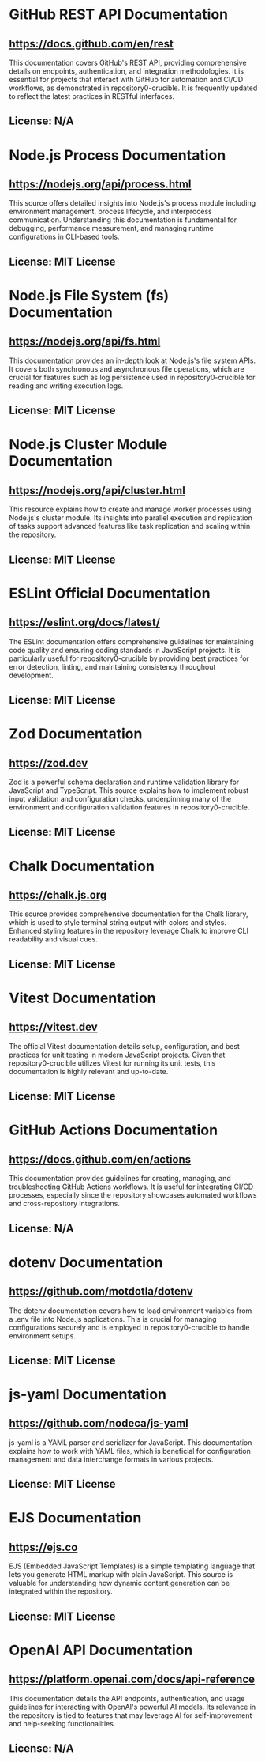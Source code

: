 # GitHub REST API Documentation
## https://docs.github.com/en/rest
This documentation covers GitHub's REST API, providing comprehensive details on endpoints, authentication, and integration methodologies. It is essential for projects that interact with GitHub for automation and CI/CD workflows, as demonstrated in repository0-crucible. It is frequently updated to reflect the latest practices in RESTful interfaces.
## License: N/A

# Node.js Process Documentation
## https://nodejs.org/api/process.html
This source offers detailed insights into Node.js's process module including environment management, process lifecycle, and interprocess communication. Understanding this documentation is fundamental for debugging, performance measurement, and managing runtime configurations in CLI-based tools.
## License: MIT License

# Node.js File System (fs) Documentation
## https://nodejs.org/api/fs.html
This documentation provides an in-depth look at Node.js's file system APIs. It covers both synchronous and asynchronous file operations, which are crucial for features such as log persistence used in repository0-crucible for reading and writing execution logs.
## License: MIT License

# Node.js Cluster Module Documentation
## https://nodejs.org/api/cluster.html
This resource explains how to create and manage worker processes using Node.js's cluster module. Its insights into parallel execution and replication of tasks support advanced features like task replication and scaling within the repository.
## License: MIT License

# ESLint Official Documentation
## https://eslint.org/docs/latest/
The ESLint documentation offers comprehensive guidelines for maintaining code quality and ensuring coding standards in JavaScript projects. It is particularly useful for repository0-crucible by providing best practices for error detection, linting, and maintaining consistency throughout development.
## License: MIT License

# Zod Documentation
## https://zod.dev
Zod is a powerful schema declaration and runtime validation library for JavaScript and TypeScript. This source explains how to implement robust input validation and configuration checks, underpinning many of the environment and configuration validation features in repository0-crucible.
## License: MIT License

# Chalk Documentation
## https://chalk.js.org
This source provides comprehensive documentation for the Chalk library, which is used to style terminal string output with colors and styles. Enhanced styling features in the repository leverage Chalk to improve CLI readability and visual cues.
## License: MIT License

# Vitest Documentation
## https://vitest.dev
The official Vitest documentation details setup, configuration, and best practices for unit testing in modern JavaScript projects. Given that repository0-crucible utilizes Vitest for running its unit tests, this documentation is highly relevant and up-to-date.
## License: MIT License

# GitHub Actions Documentation
## https://docs.github.com/en/actions
This documentation provides guidelines for creating, managing, and troubleshooting GitHub Actions workflows. It is useful for integrating CI/CD processes, especially since the repository showcases automated workflows and cross-repository integrations.
## License: N/A

# dotenv Documentation
## https://github.com/motdotla/dotenv
The dotenv documentation covers how to load environment variables from a .env file into Node.js applications. This is crucial for managing configurations securely and is employed in repository0-crucible to handle environment setups.
## License: MIT License

# js-yaml Documentation
## https://github.com/nodeca/js-yaml
js-yaml is a YAML parser and serializer for JavaScript. This documentation explains how to work with YAML files, which is beneficial for configuration management and data interchange formats in various projects.
## License: MIT License

# EJS Documentation
## https://ejs.co
EJS (Embedded JavaScript Templates) is a simple templating language that lets you generate HTML markup with plain JavaScript. This source is valuable for understanding how dynamic content generation can be integrated within the repository.
## License: MIT License

# OpenAI API Documentation
## https://platform.openai.com/docs/api-reference
This documentation details the API endpoints, authentication, and usage guidelines for interacting with OpenAI's powerful AI models. Its relevance in the repository is tied to features that may leverage AI for self-improvement and help-seeking functionalities.
## License: N/A